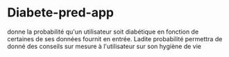# Diabete-pred-app
donne la probabilité qu'un utilisateur soit diabétique en fonction de certaines de ses données fournit en entrée. Ladite probabilité permettra de donné des conseils sur mesure à l'utilisateur sur son hygiène de vie
